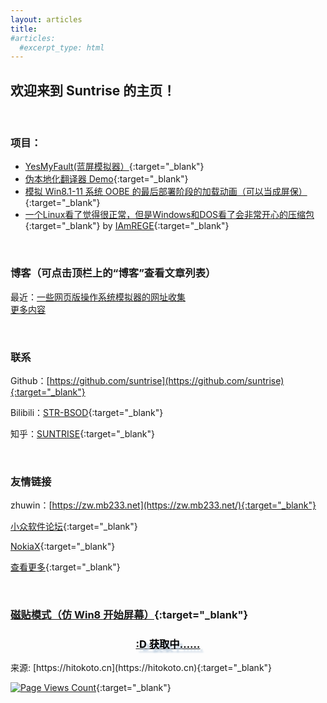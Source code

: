 ```yaml
---
layout: articles
title: 
#articles:
  #excerpt_type: html
---
```

  <h2>欢迎来到 Suntrise 的主页！</h2>
  <br>
  
### 项目：
* [YesMyFault(蓝屏模拟器）](https://suntrise.github.io/yesmyfault){:target="_blank"}
* [伪本地化翻译器 Demo](https://suntrise.github.io/pseudo){:target="_blank"}
* [模拟 Win8.1-11 系统 OOBE 的最后部署阶段的加载动画（可以当成屏保）](https://suntrise.github.io/project/OOBE){:target="_blank"}
* [一个Linux看了觉得很正常，但是Windows和DOS看了会非常开心的压缩包](https://suntrise.github.io/suntrise/happydos.tgz){:target="_blank"} by [IAmREGE](https://github.com/IAmREGE){:target="_blank"}

<br>

### 博客（可点击顶栏上的“博客”查看文章列表）
最近：[一些网页版操作系统模拟器的网址收集](https://suntrise.github.io/2022/09/24/webos.html)
<br>
[更多内容](https://suntrise.github.io/blogs.html)

<br>

### 联系
Github：[https://github.com/suntrise](https://github.com/suntrise){:target="_blank"}

Bilibili：[STR-BSOD](https://space.bilibili.com/451475014){:target="_blank"}

知乎：[SUNTRISE](https://www.zhihu.com/people/suntrise){:target="_blank"}

<br>

### 友情链接

zhuwin：[https://zw.mb233.net](https://zw.mb233.net/){:target="_blank"}

[小众软件论坛](https://meta.appinn.net){:target="_blank"}

[NokiaX](http://nokiax.ysepan.com/){:target="_blank"}

[查看更多](https://suntrise.github.io/links.html){:target="_blank"}

<br>

### [磁贴模式（仿 Win8 开始屏幕）](https://suntrise.github.io/tiles){:target="_blank"}


<center id="hitokoto">
  <h3><a href="#"><span id="hitokoto_text" style="color:#000;text-shadow: 5px 5px 2.5px #bcd;">:D 获取中……</span><span id="hitokoto_from" style="color:#000;"></span></a></h3>
</center>
来源: [https://hitokoto.cn](https://hitokoto.cn){:target="_blank"}
  <script type="text/javascript" src="title.js"></script>

[![Page Views Count](https://badges.toozhao.com/badges/01GGFBWDY0MAKM9FJNVQGK5WDD/orange.svg)](https://badges.toozhao.com/stats/01GGFBWDY0MAKM9FJNVQGK5WDD "Get your own page views count badge on badges.toozhao.com"){:target="_blank"}
